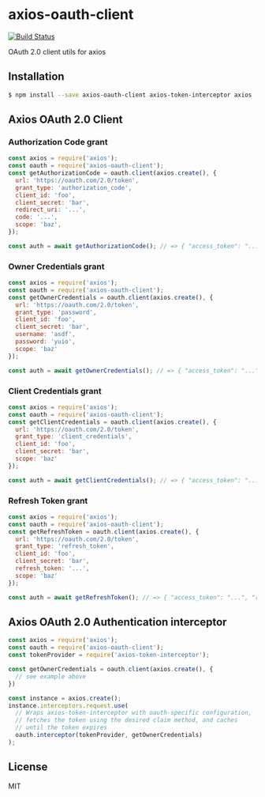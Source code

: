 # axios-oauth-client

[![Build Status](https://travis-ci.org/compwright/axios-oauth-client.svg?branch=master)](https://travis-ci.org/compwright/axios-oauth-client)

OAuth 2.0 client utils for axios

## Installation

```bash
$ npm install --save axios-oauth-client axios-token-interceptor axios
```

## Axios OAuth 2.0 Client

### Authorization Code grant

```javascript
const axios = require('axios');
const oauth = require('axios-oauth-client');
const getAuthorizationCode = oauth.client(axios.create(), {
  url: 'https://oauth.com/2.0/token',
  grant_type: 'authorization_code',
  client_id: 'foo',
  client_secret: 'bar',
  redirect_uri: '...',
  code: '...',
  scope: 'baz',
});

const auth = await getAuthorizationCode(); // => { "access_token": "...", "expires_in": 900, ... }
```

### Owner Credentials grant

```javascript
const axios = require('axios');
const oauth = require('axios-oauth-client');
const getOwnerCredentials = oauth.client(axios.create(), {
  url: 'https://oauth.com/2.0/token',
  grant_type: 'password',
  client_id: 'foo',
  client_secret: 'bar',
  username: 'asdf',
  password: 'yuio',
  scope: 'baz'
});

const auth = await getOwnerCredentials(); // => { "access_token": "...", "expires_in": 900, ... }
```

### Client Credentials grant

```javascript
const axios = require('axios');
const oauth = require('axios-oauth-client');
const getClientCredentials = oauth.client(axios.create(), {
  url: 'https://oauth.com/2.0/token',
  grant_type: 'client_credentials',
  client_id: 'foo',
  client_secret: 'bar',
  scope: 'baz'
});

const auth = await getClientCredentials(); // => { "access_token": "...", "expires_in": 900, ... }
```

### Refresh Token grant

```javascript
const axios = require('axios');
const oauth = require('axios-oauth-client');
const getRefreshToken = oauth.client(axios.create(), {
  url: 'https://oauth.com/2.0/token',
  grant_type: 'refresh_token',
  client_id: 'foo',
  client_secret: 'bar',
  refresh_token: '...',
  scope: 'baz'
});

const auth = await getRefreshToken(); // => { "access_token": "...", "refresh_token": "...", "expires_in": 900, ... }
```

## Axios OAuth 2.0 Authentication interceptor

```javascript
const axios = require('axios');
const oauth = require('axios-oauth-client');
const tokenProvider = require('axios-token-interceptor');

const getOwnerCredentials = oauth.client(axios.create(), {
  // see example above
})

const instance = axios.create();
instance.interceptors.request.use(
  // Wraps axios-token-interceptor with oauth-specific configuration,
  // fetches the token using the desired claim method, and caches
  // until the token expires
  oauth.interceptor(tokenProvider, getOwnerCredentials)
);
```

## License

MIT
